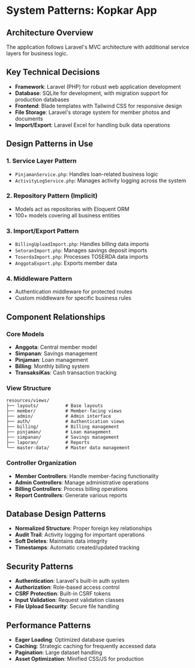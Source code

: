 # System Patterns: Kopkar App

## Architecture Overview

The application follows Laravel's MVC architecture with additional service layers for business logic.

## Key Technical Decisions

-   **Framework**: Laravel (PHP) for robust web application development
-   **Database**: SQLite for development, with migration support for production databases
-   **Frontend**: Blade templates with Tailwind CSS for responsive design
-   **File Storage**: Laravel's storage system for member photos and documents
-   **Import/Export**: Laravel Excel for handling bulk data operations

## Design Patterns in Use

### 1. Service Layer Pattern

-   `PinjamanService.php`: Handles loan-related business logic
-   `ActivityLogService.php`: Manages activity logging across the system

### 2. Repository Pattern (Implicit)

-   Models act as repositories with Eloquent ORM
-   100+ models covering all business entities

### 3. Import/Export Pattern

-   `BillingUploadImport.php`: Handles billing data imports
-   `SetoranImport.php`: Manages savings deposit imports
-   `ToserdaImport.php`: Processes TOSERDA data imports
-   `AnggotaExport.php`: Exports member data

### 4. Middleware Pattern

-   Authentication middleware for protected routes
-   Custom middleware for specific business rules

## Component Relationships

### Core Models

-   **Anggota**: Central member model
-   **Simpanan**: Savings management
-   **Pinjaman**: Loan management
-   **Billing**: Monthly billing system
-   **TransaksiKas**: Cash transaction tracking

### View Structure

```
resources/views/
├── layouts/          # Base layouts
├── member/           # Member-facing views
├── admin/            # Admin interface
├── auth/             # Authentication views
├── billing/          # Billing management
├── pinjaman/         # Loan management
├── simpanan/         # Savings management
├── laporan/          # Reports
└── master-data/      # Master data management
```

### Controller Organization

-   **Member Controllers**: Handle member-facing functionality
-   **Admin Controllers**: Manage administrative operations
-   **Billing Controllers**: Process billing operations
-   **Report Controllers**: Generate various reports

## Database Design Patterns

-   **Normalized Structure**: Proper foreign key relationships
-   **Audit Trail**: Activity logging for important operations
-   **Soft Deletes**: Maintains data integrity
-   **Timestamps**: Automatic created/updated tracking

## Security Patterns

-   **Authentication**: Laravel's built-in auth system
-   **Authorization**: Role-based access control
-   **CSRF Protection**: Built-in CSRF tokens
-   **Input Validation**: Request validation classes
-   **File Upload Security**: Secure file handling

## Performance Patterns

-   **Eager Loading**: Optimized database queries
-   **Caching**: Strategic caching for frequently accessed data
-   **Pagination**: Large dataset handling
-   **Asset Optimization**: Minified CSS/JS for production
